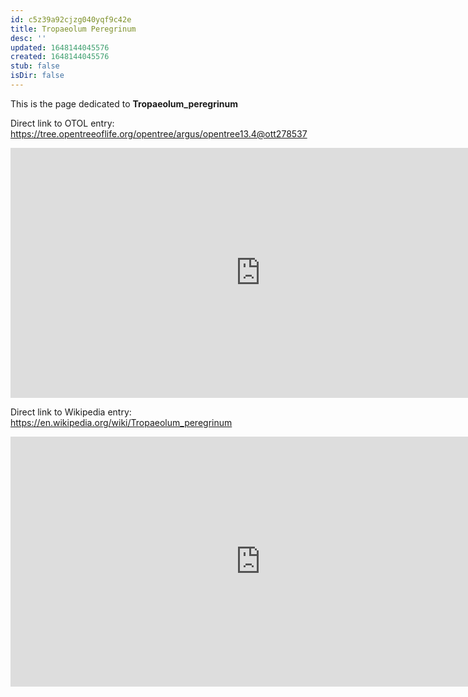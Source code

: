 ```yaml
---
id: c5z39a92cjzg040yqf9c42e
title: Tropaeolum Peregrinum
desc: ''
updated: 1648144045576
created: 1648144045576
stub: false
isDir: false
---
```

This is the page dedicated to **Tropaeolum_peregrinum**


Direct link to OTOL entry: https://tree.opentreeoflife.org/opentree/argus/opentree13.4@ott278537



<html>
    <body>
    <iframe src="https://tree.opentreeoflife.org/opentree/argus/opentree13.4@ott278537"
    width="800" height="400" frameborder="0" allowfullscreen> </iframe>
    </body>
</html>
    


Direct link to Wikipedia entry: https://en.wikipedia.org/wiki/Tropaeolum_peregrinum



<html>
    <body>
    <iframe src="https://en.wikipedia.org/wiki/Tropaeolum_peregrinum"
    width="800" height="400" frameborder="0" allowfullscreen> </iframe>
    </body>
</html>
    

